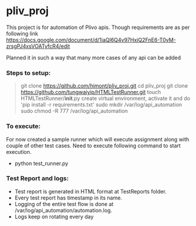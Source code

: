 # pliv_proj
This project is for automation of Plivo apis. Though requirements are as per following link 
https://docs.google.com/document/d/1iaQl6Q4v97HxiQ2FnE6-T0vM-zrsgPJ4xsVOATyfcR4/edit

Planned it in such a way that many more cases of any api can be added

### Steps to setup:
> git clone https://github.com/himont/pliv_proj.git
> cd pliv_proj
> git clone https://github.com/tungwaiyip/HTMLTestRunner.git
> touch HTMLTestRunner/__init__.py
> create virtual environment, activate it and do 'pip install -r requirements.txt'
> sudo mkdir /var/log/api_automation
> sudo chmod -R 777 /var/log/api_automation

### To execute:
For now created a sample runner which will execute assignment along with couple of other test cases. Need to execute following command to start execution.
* python test_runner.py

### Test Report and logs:
- Test report is generated in HTML format at TestReports folder.
- Every test report has timestamp in its name.
- Logging of the entire test flow is done at /var/log/api_automation/automation.log.
- Logs keep on rotating every day
